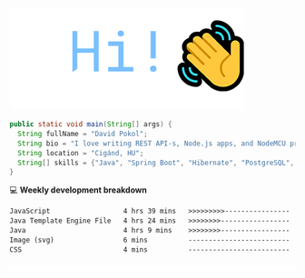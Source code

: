 ![Hi!](assets/images/hi.png)

```java
public static void main(String[] args) {
  String fullName = "David Pokol";
  String bio = "I love writing REST API-s, Node.js apps, and NodeMCU programs";
  String location = "Cigánd, HU";
  String[] skills = {"Java", "Spring Boot", "Hibernate", "PostgreSQL", "Git"};
}
```

💻 **Weekly development breakdown**
<!--START_SECTION:waka-->

```txt
JavaScript                  4 hrs 39 mins   >>>>>>>>>----------------   34.56 %
Java Template Engine File   4 hrs 24 mins   >>>>>>>>-----------------   32.76 %
Java                        4 hrs 9 mins    >>>>>>>>-----------------   30.84 %
Image (svg)                 6 mins          -------------------------   00.84 %
CSS                         4 mins          -------------------------   00.50 %
```

<!--END_SECTION:waka-->

![footer](assets/images/footer.png)
